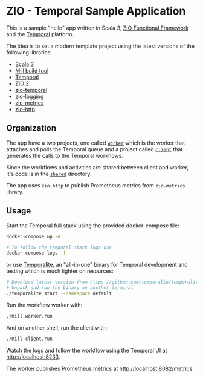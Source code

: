# ZIO - Temporal Sample Application

This is a sample "hello" app written in Scala 3, [ZIO Functional Framework](https://zio.dev/) and the [Temporal](https://temporal.io/) platform.

The idea is to set a modern template project using the latest versions of the following libraries:

- [Scala 3](https://docs.scala-lang.org/scala3/new-in-scala3.html)
- [Mill build tool](https://com-lihaoyi.github.io/mill/mill/Intro_to_Mill.html)
- [Temporal](https://github.com/temporalio/temporal)
- [ZIO 2](https://github.com/zio/zio)
- [zio-temporal](https://github.com/vitaliihonta/zio-temporal)
- [zio-logging](https://zio.dev/ecosystem/officials/zio-logging/)
- [zio-metrics](https://zio.dev/ecosystem/officials/zio-metrics/)
- [zio-http](https://github.com/zio/zio-http)

## Organization

The app have a two projects, one called [`worker`](./worker/src/) which is the worker that attaches and polls the Temporal queue and a project called [`client`](./client/src/) that generates the calls to the Temporal workflows.

Since the workflows and activities are shared between client and worker, it's code is in the  [`shared`](./shared/src/) directory.

The app uses `zio-http` to publish Prometheus metrics from `zio-metrics` library.

## Usage

Start the Temporal full stack using the provided docker-compose file:

```sh
docker-compose up -d

# To follow the temporal stack logs use
docker-compose logs -f
```

or use [Temporalite](https://github.com/temporalio/temporalite), an "all-in-one" binary for Temporal development and testing which is much lighter on resources:

```sh
# Download latest version from https://github.com/temporalio/temporalite/releases/latest for your platform
# Unpack and run the binary on another terminal
./temporalite start --namespace default
```

Run the workflow worker with:

```sh
./mill worker.run
```

And on another shell, run the client with:

```sh
./mill client.run
```

Watch the logs and follow the workflow using the Temporal UI at [http://localhost:8233](http://localhost:8233).

The worker publishes Prometheus metrics at [http://localhost:8082/metrics](http://localhost:8082/metrics).

